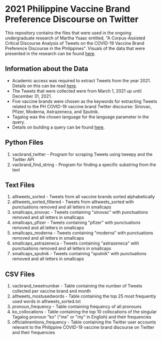 # 2021 Philippine Vaccine Brand Preference Discourse on Twitter
This repository contains the files that were used in the ongoing undergraduate research of Martha Ysaac entitled, "A Corpus-Assisted Critical Discourse Analysis of Tweets on the COVID-19 Vaccine Brand Preference Discourse in the Philippines". Visuals of the data that were presented in the research can be found [here](https://public.tableau.com/app/profile/martha.ysaac). 

## Information about the Data
- Academic access was required to extract Tweets from the year 2021. Details on this can be read [here](https://developer.twitter.com/en/products/twitter-api/academic-research/product-details).
- The Tweets that were collected were from March 1, 2021 up until December 31, 2021.
- Five vaccine brands were chosen as the keywords for extracting Tweets related to the PH COVID-19 vaccine brand Twitter discourse: Sinovac, Pfizer, Moderna, Astrazeneca, and Sputnik.
- Tagalog was the chosen language for the language parameter in the query. 
- Details on building a query can be found [here](https://developer.twitter.com/en/docs/twitter-api/tweets/search/integrate/build-a-query).

## Python Files
1. vacbrand_twitter - Program for scraping Tweets using tweepy and the Twitter API
2. vacbrand_find_string - Program for finding a specific substring from the text

## Text Files
1. alltweets_sorted - Tweets from all vaccine brands sorted alphabetically
2. alltweets_sorted_filtered - Tweets from alltweets_sorted with punctuations removed and all letters in smallcaps
3. smallcaps_sinovac - Tweets containing "sinovac" with punctuations removed and all letters in smallcaps
4. smallcaps_pfizer - Tweets containing "pfizer" with punctuations removed and all letters in smallcaps
5. smallcaps_moderna - Tweets containing "moderna" with punctuations removed and all letters in smallcaps
6. smallcaps_astrazeneca - Tweets containing "astrazeneca" with punctuations removed and all letters in smallcaps
7. smallcaps_sputnik - Tweets containing "sputnik" with punctuations removed and all letters in smallcaps

## CSV Files
1. vacbrand_tweetnumber - Table containing the number of Tweets collected per vaccine brand and month
2. alltweets_mostusedwords - Table containing the top 25 most frequently used words in alltweets_sorted.txt
3. pronoun_frequency - Table containing frequency of all pronouns
4. ko_collocations - Table containing the top 10 collocations of the singular Tagalog pronoun "ko" ("me" or "my" in English) and their frequencies
5. officialmentions_frequency - Table containing the Twitter user accounts relevant to the Philippine COVID-19 vaccine brand discourse on Twitter and their frequencies
